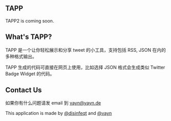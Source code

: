 TAPP
----

TAPP2 is coming soon.

## What's TAPP?

TAPP 是一个让你轻松展示和分享 tweet 的小工具，支持包括 RSS, JSON 在内的多种格式输出。

TAPP 生成的代码可直接在网页上使用，比如选择 JSON 格式会生成类似 Twitter Badge Widget 的代码。

## Contact Us

如果你有什么问题请发 email 到 vayn@vayn.de

This application is made by [@disinfeqt](http://twitter.com/disinfeqt) and [@vayn](http://twitter.com/vayn)
